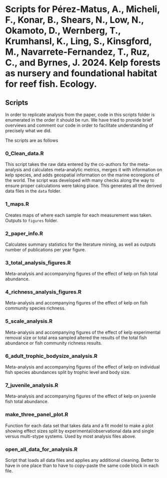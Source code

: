 # Scripts for Pérez-Matus, A., Micheli, F., Konar, B., Shears, N., Low, N., Okamoto, D., Wernberg, T., Krumhansl, K., Ling, S., Kinsgford, M., Navarrete-Fernandez, T.,  Ruz, C., and Byrnes, J. 2024. Kelp forests as nursery and foundational habitat for reef fish. Ecology.

## Scripts

In order to replicate analysis from the paper, code in this scripts folder is enumerated in the order it should be run. We have tried to provide brief overviews and comment our code in order to facilitate understanding of precisely what we did. 

The scripts are as follows


### 0_Clean_data.R

This script takes the raw data entered by the co-authors for the meta-analysis and calculates meta-analytic metrics, merges it with information on kelp species, and adds geospatial information on the marine ecoregions of the world. The script was developed with many checks along the way to ensure proper calculations were taking place. This generates all the derived data files in the `data` folder.

### 1_maps.R
Creates maps of where each sample for each measurement was taken. Outputs to `figures` folder.  

### 2_paper_info.R
Calculates summary statistics for the literature mining, as well as outputs number of publications per year figure.  

### 3_total_analysis_figures.R
Meta-analysis and accompanying figures of the effect of kelp on fish total abundance.

### 4_richness_analysis_figures.R
Meta-analysis and accompanying figures of the effect of kelp on fish community species richness.

### 5_scale_analysis.R
Meta-analysis and accompanying figures of the effect of kelp experimental removal size or total area sampled altered the results of the total fish abundance or fish community richness results.

### 6_adult_trophic_bodysize_analysis.R
Meta-analysis and accompanying figures of the effect of kelp on individual fish species abundances split by trophic level and body size.

### 7_juvenile_analysis.R
Meta-analysis and accompanying figures of the effect of kelp on juvenile fish total abundance.

### make_three_panel_plot.R
Function for each data set that takes data and a fit model to make a plot showing effect sizes split by experimental/observational data and single versus multi-stype systems. Used by most analysis files above.

### open_all_data_for_analysis.R
Script that loads all data files and applies any additional cleaning. Better to have in one place than to have to copy-paste the same code block in each file.